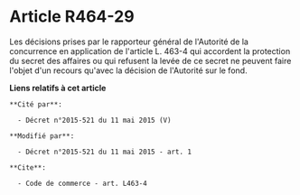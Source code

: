 # Article R464-29

Les décisions prises par le rapporteur général de l'Autorité de la concurrence en application de l'article L. 463-4 qui
accordent la protection du secret des affaires ou qui refusent la levée de ce secret ne peuvent faire l'objet d'un recours
qu'avec la décision de l'Autorité sur le fond.

**Liens relatifs à cet article**

	**Cité par**:

	  - Décret n°2015-521 du 11 mai 2015 (V)

	**Modifié par**:

	  - Décret n°2015-521 du 11 mai 2015 - art. 1

	**Cite**:

	  - Code de commerce - art. L463-4
